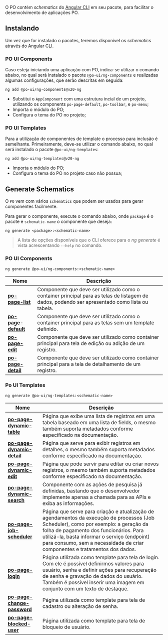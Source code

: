 [comment]: # (@label Schematics)
[comment]: # (@link guides/schematics)

O PO contém *schematics* do [Angular CLI](https://angular.io/cli) em seu pacote, para facilitar o desenvolvimento de aplicações PO.

## Instalando

Um vez que for instalado o pacotes, teremos disponível os *schematics* através do Angular CLI.

### PO UI Components

Caso esteja iniciando uma aplicação com PO, indica-se utilizar o comando abaixo,
no qual será instalado o pacote `@po-ui/ng-components` e realizadas algumas configurações, que serão descritas em seguida:

```
ng add @po-ui/ng-components@v20-ng
```

- Substitui o `AppComponent` com uma estrutura incial de um projeto, utilizando os components `po-page-default`, `po-toolbar`, e `po-menu`;
- Importa o módulo do PO;
- Configura o tema do PO no projeto;

### PO UI Templates

Para a utilização de componentes de template o processo para inclusão é semelhante.
Primeiramente, deve-se utilizar o comando abaixo, no qual será instalado o pacote `@po-ui/ng-templates`:

```
ng add @po-ui/ng-templates@v20-ng
```

- Importa o módulo do PO;
- Configura o tema do PO no projeto caso não possua;

## Generate Schematics 

O `PO` vem com vários `schematics` que podem ser usados ​​para gerar componentes facilmente.

Para gerar o componente, execute o comando abaixo, onde `package` é o pacote e ```schematic-name``` o componente que deseja:

```
ng generate <package>:<schematic-name>
```

> A lista de opções disponíveis que o CLI oferece para o *ng generate* é vista acrescentando `--help` no comando.

### PO UI Components

```
ng generate @po-ui/ng-components:<schematic-name>
```

<div class="po-row">
  <div class="po-sm-12">
    <table class="po-table po-text-color-neutral-dark-40">
      <thead>
        <tr class="po-table-header">
          <th class="po-table-header-ellipsis">Nome</th>
          <th class="po-table-header-ellipsis">Descrição</th>
        </tr>
      </thead>
      <tbody>
        <tr class="po-table-row">
          <td class="po-table-column"><a href="/documentation/po-page-list"><strong>po-page-list</strong></a>
          </td>
          <td class="po-table-column">
            Componente que deve ser utilizado como o container principal para as telas de listagem de dados, podendo ser apresentado como lista ou tabela.
          </td>
        </tr>
        <tr class="po-table-row">
          <td class="po-table-column">
          <a href="/documentation/po-page-default"><strong>po-page-default</strong></a>
          </td>
          <td class="po-table-column">Componente que deve ser utilizado como o container principal para as telas sem um template definido.</td>
        </tr>
        <tr class="po-table-row">
          <td class="po-table-column"><a href="/documentation/po-page-edit"><strong>po-page-edit</strong></a>
          </td>
          <td class="po-table-column">Componente que deve ser utilizado como container principal para tela de edição ou adição de um registro.</td>
        </tr>
        <tr class="po-table-row">
          <td class="po-table-column"><a href="/documentation/po-page-detail"><strong>po-page-detail</strong></a>
          </td>
          <td class="po-table-column">Componente que deve ser utilizado como container principal para a tela de detalhamento de um registro.</td>
        </tr>
      </tbody>
    </table>
  </div>
</div>

### Po UI Templates
```
ng generate @po-ui/ng-templates:<schematic-name>
```

<div class="po-row">
  <div class="po-sm-12">
    <table class="po-table po-text-color-neutral-dark-40">
      <thead>
        <tr class="po-table-header">
          <th class="po-table-header-ellipsis">Nome</th>
          <th class="po-table-header-ellipsis">Descrição</th>
        </tr>
      </thead>
      <tbody>
        <tr class="po-table-row">
          <td class="po-table-column"><a href="/documentation/po-page-dynamic-table"><strong>po-page-dynamic-table</strong></a>
          </td>
          <td class="po-table-column">Página que exibe uma lista de registros em uma tabela baseado em uma lista de fields, o mesmo também suporta metadados conforme especificado na documentação.
          </td>
        </tr>
        <tr class="po-table-row">
          <td class="po-table-column">
          <a href="/documentation/po-page-dynamic-detail"><strong>po-page-dynamic-detail</strong></a>
          </td>
          <td class="po-table-column">Página que serve para exibir registros em detalhes, o mesmo também suporta metadados conforme especificado na documentação.
          </td>
        </tr>
        <tr class="po-table-row">
          <td class="po-table-column"><a href="/documentation/po-page-dynamic-edit"><strong>po-page-dynamic-edit</strong></a></td>
          <td class="po-table-column">Página que pode servir para editar ou criar novos registros, o mesmo também suporta metadados conforme especificado na documentação.
          </td>
        </tr>
        <tr class="po-table-row">
          <td class="po-table-column"><a href="/documentation/po-page-dynamic-search"><strong>po-page-dynamic-search</strong></a></td>
          <td class="po-table-column">Componente com as ações de pesquisa já definidas, bastando que o desenvolvedor implemente apenas a chamada para as APIs e exiba as informações.
          </td>
        </tr>
        <tr class="po-table-row">
          <td class="po-table-column"><a href="/documentation/po-page-job-scheduler"><strong>po-page-job-scheduler</strong></a></td>
          <td class="po-table-column">Página que serve para criação e atualização de agendamentos da execução de processos (Job Scheduler), como por exemplo: a geração da folha de pagamento dos funcionários. Para utilizá-la, basta informar o serviço (endpoint) para consumo, sem a necessidade de criar componentes e tratamentos dos dados.
          </td>
        </tr>
        <tr class="po-table-row">
          <td class="po-table-column"><a href="/documentation/po-page-login"><strong>po-page-login</strong></a></td>
          <td class="po-table-column">Página utilizada como template para tela de login. Com ele é possível definirmos valores para usuário, senha e definir ações para recuperação de senha e gravação de dados do usuário. Também é possível inserir uma imagem em conjunto com um texto de destaque.
          </td>
        </tr>
        <tr class="po-table-row">
          <td class="po-table-column"><a href="/documentation/po-page-change-password"><strong>po-page-change-password</strong></a></td>
          <td class="po-table-column">Página utilizada como template para tela de cadastro ou alteração de senha.
          </td>
        </tr>
        <tr class="po-table-row">
          <td class="po-table-column"><a href="/documentation/po-page-blocked-user"><strong>po-page-blocked-user</strong></a></td>
          <td class="po-table-column">Página utilizada como template para tela de bloqueio de usuário. 
          </td>
        </tr>
      </tbody>
    </table>
  </div>
</div>
